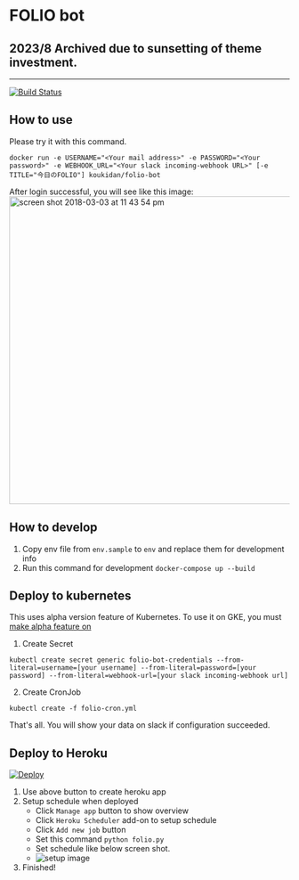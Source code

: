 FOLIO bot
=====

## 2023/8 Archived due to sunsetting of theme investment.

-----

[![Build Status](https://travis-ci.org/kouki-dan/Folio-bot.svg?branch=master)](https://travis-ci.org/kouki-dan/Folio-bot)

## How to use
Please try it with this command.
```
docker run -e USERNAME="<Your mail address>" -e PASSWORD="<Your password>" -e WEBHOOK_URL="<Your slack incoming-webhook URL>" [-e TITLE="今日のFOLIO"] koukidan/folio-bot
```

After login successful, you will see like this image:   
<img width="553" alt="screen shot 2018-03-03 at 11 43 54 pm" src="https://user-images.githubusercontent.com/1401711/45990546-c7e6a900-c0bb-11e8-8f2b-51ff4c9ca39d.png">


## How to develop
1. Copy env file from `env.sample` to `env` and replace them for development info
2. Run this command for development `docker-compose up --build`


## Deploy to kubernetes
This uses alpha version feature of Kubernetes.
To use it on GKE, you must [make alpha feature on](https://cloud.google.com/container-engine/docs/alpha-clusters)

1. Create Secret
```
kubectl create secret generic folio-bot-credentials --from-literal=username=[your username] --from-literal=password=[your password] --from-literal=webhook-url=[your slack incoming-webhook url]
```

2. Create CronJob
```
kubectl create -f folio-cron.yml
```

That's all. You will show your data on slack if configuration succeeded.

## Deploy to Heroku

[![Deploy](https://www.herokucdn.com/deploy/button.svg)](https://heroku.com/deploy)

1. Use above button to create heroku app
2. Setup schedule when deployed
    - Click `Manage app` button to show overview
    - Click `Heroku Scheduler` add-on to setup schedule
    - Click `Add new job` button
    - Set this command `python folio.py`
    - Set schedule like below screen shot.
    - ![setup image](https://user-images.githubusercontent.com/1401711/42095645-2a18190a-7bee-11e8-9d1e-94919289ea2e.png)
3. Finished!


